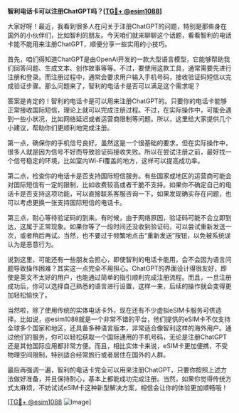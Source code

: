 **智利电话卡可以注册ChatGPT吗？[[TG💪+ @esim1088](https://t.me/s/esim1088)]**

大家好呀！最近，我看到很多人在问关于注册ChatGPT的问题，特别是那些身在国外的小伙伴们，比如智利的朋友。今天咱们就来聊聊这个话题，看看智利的电话卡能不能用来注册ChatGPT，顺便分享一些实用的小技巧。

首先，咱们得知道ChatGPT是由OpenAI开发的一款大型语言模型，它能够帮助我们回答问题、生成文本、创作故事等等。不过，要使用这款工具，通常需要先进行注册和登录。而注册过程中，通常会要求用户输入手机号码，接收验证码短信以完成验证步骤。那么问题来了，智利的电话卡是否可以满足这个需求呢？

答案是肯定的！智利的电话卡是可以用来注册ChatGPT的。只要你的电话卡能够正常接收国际短信，理论上就可以完成注册过程。不过，在实际操作中，可能会遇到一些小状况，比如网络延迟或者运营商限制等问题。所以，这里给大家提供几个小建议，帮助你们更顺利地完成注册。

第一点，确保你的手机信号良好。虽然这是一个很基础的要求，但在实际操作中，很多人就是因为信号不好而导致验证码接收失败。所以在尝试注册之前，最好找一个信号稳定的环境，比如室内Wi-Fi覆盖的地方，这样可以提高成功率。

第二点，检查你的电话卡是否支持国际短信服务。有些国家或地区的运营商可能会对国际短信有一定的限制，比如收费较高或者干脆不支持。如果你不确定自己的电话卡是否支持这项功能，可以直接联系客服咨询一下。如果发现确实存在问题，也可以考虑更换一张支持国际短信的电话卡。

第三点，耐心等待验证码的到来。有时候，由于网络原因，验证码可能不会立即到达，这属于正常现象。如果你等了一段时间还没收到验证码，可以尝试重新发送一次，或者稍后再试。当然，也不要过于频繁地点击“重新发送”按钮，以免被系统误认为是恶意行为。

说到这里，可能还有一些朋友会担心，即使智利的电话卡能用，会不会因为语言问题导致操作困难？其实这一点完全不用担心。ChatGPT的界面设计得很友好，即使是英文不太好的用户，也能通过简单的指引顺利完成注册流程。而且，一旦注册成功后，你可以选择自己熟悉的语言进行设置，这样一来，后续的操作就会变得更加轻松愉快了。

当然啦，除了使用传统的实体电话卡外，现在还有不少虚拟eSIM卡服务可供选择。比如说，@esim1088就是一个非常不错的平台，他们提供的eSIM卡不仅支持全球多个国家和地区，还具备多种语言版本，非常适合像智利这样的海外用户。通过他们的服务，你可以轻松获取一个国际通用的手机号码，无论是注册ChatGPT还是其他国际应用都非常方便。而且，相比实体卡来说，eSIM卡更加便携，不受物理空间限制，特别适合经常旅行或者居住在国外的人群。

最后再强调一遍，智利的电话卡完全可以用来注册ChatGPT，只要你按照上述方法做好准备，并且保持耐心，基本上都能成功完成注册。当然，如果你觉得传统方式太麻烦，不妨试试eSIM卡这种新型解决方案，相信会让你的体验更加顺畅哦！

[[TG💪+ @esim1088](https://t.me/s/esim1088) ![Image](https://i.postimg.cc/4NQfJmqS/Snipaste-2025-05-13-00-14-12.png)]